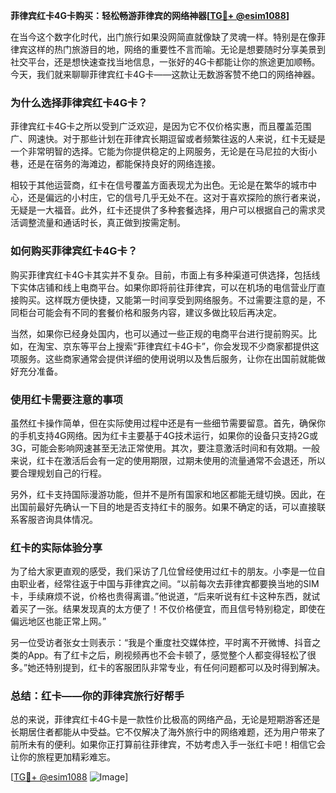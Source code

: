 **菲律宾红卡4G卡购买：轻松畅游菲律宾的网络神器[[TG💪+ @esim1088](https://t.me/s/esim1088)]**

在当今这个数字化时代，出门旅行如果没网简直就像缺了灵魂一样。特别是在像菲律宾这样的热门旅游目的地，网络的重要性不言而喻。无论是想要随时分享美景到社交平台，还是想快速查找当地信息，一张好的4G卡都能让你的旅途更加顺畅。今天，我们就来聊聊菲律宾红卡4G卡——这款让无数游客赞不绝口的网络神器。

### **为什么选择菲律宾红卡4G卡？**

菲律宾红卡4G卡之所以受到广泛欢迎，是因为它不仅价格实惠，而且覆盖范围广、网速快。对于那些计划在菲律宾长期逗留或者频繁往返的人来说，红卡无疑是一个非常明智的选择。它能为你提供稳定的上网服务，无论是在马尼拉的大街小巷，还是在宿务的海滩边，都能保持良好的网络连接。

相较于其他运营商，红卡在信号覆盖方面表现尤为出色。无论是在繁华的城市中心，还是偏远的小村庄，它的信号几乎无处不在。这对于喜欢探险的旅行者来说，无疑是一大福音。此外，红卡还提供了多种套餐选择，用户可以根据自己的需求灵活调整流量和通话时长，真正做到按需定制。

### **如何购买菲律宾红卡4G卡？**

购买菲律宾红卡4G卡其实并不复杂。目前，市面上有多种渠道可供选择，包括线下实体店铺和线上电商平台。如果你即将前往菲律宾，可以在机场的电信营业厅直接购买。这样既方便快捷，又能第一时间享受到网络服务。不过需要注意的是，不同柜台可能会有不同的套餐价格和服务内容，建议多做比较后再决定。

当然，如果你已经身处国内，也可以通过一些正规的电商平台进行提前购买。比如，在淘宝、京东等平台上搜索“菲律宾红卡4G卡”，你会发现不少商家都提供这项服务。这些商家通常会提供详细的使用说明以及售后服务，让你在出国前就能做好充分准备。

### **使用红卡需要注意的事项**

虽然红卡操作简单，但在实际使用过程中还是有一些细节需要留意。首先，确保你的手机支持4G网络。因为红卡主要基于4G技术运行，如果你的设备只支持2G或3G，可能会影响网速甚至无法正常使用。其次，要注意激活时间和有效期。一般来说，红卡在激活后会有一定的使用期限，过期未使用的流量通常不会退还，所以要合理规划自己的行程。

另外，红卡支持国际漫游功能，但并不是所有国家和地区都能无缝切换。因此，在出国前最好先确认一下目的地是否支持红卡的服务。如果不确定的话，可以直接联系客服咨询具体情况。

### **红卡的实际体验分享**

为了给大家更直观的感受，我们采访了几位曾经使用过红卡的朋友。小李是一位自由职业者，经常往返于中国与菲律宾之间。“以前每次去菲律宾都要换当地的SIM卡，手续麻烦不说，价格也贵得离谱。”他说道，“后来听说有红卡这种东西，就试着买了一张。结果发现真的太方便了！不仅价格便宜，而且信号特别稳定，即使在偏远地区也能正常上网。”

另一位受访者张女士则表示：“我是个重度社交媒体控，平时离不开微博、抖音之类的App。有了红卡之后，刷视频再也不会卡顿了，感觉整个人都变得轻松了很多。”她还特别提到，红卡的客服团队非常专业，有任何问题都可以及时得到解决。

### **总结：红卡——你的菲律宾旅行好帮手**

总的来说，菲律宾红卡4G卡是一款性价比极高的网络产品，无论是短期游客还是长期居住者都能从中受益。它不仅解决了海外旅行中的网络难题，还为用户带来了前所未有的便利。如果你正打算前往菲律宾，不妨考虑入手一张红卡吧！相信它会让你的旅程更加精彩难忘。

[[TG💪+ @esim1088](https://t.me/s/esim1088) ![Image](https://i.postimg.cc/4NQfJmqS/Snipaste-2025-05-13-00-14-12.png)]